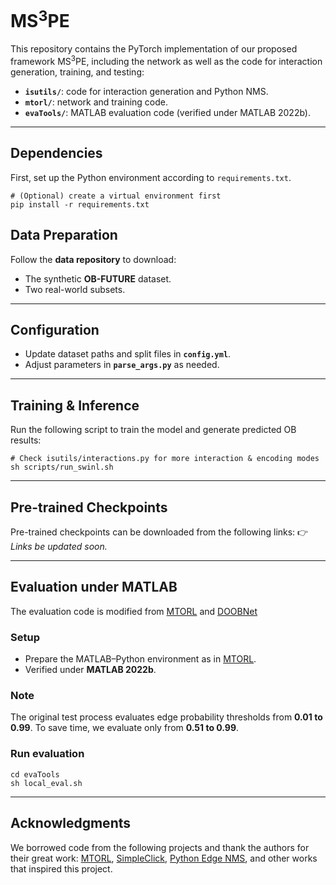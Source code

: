 # MS<sup>3</sup>PE

This repository contains the PyTorch implementation of our proposed framework MS<sup>3</sup>PE, including the network as well as the code for interaction generation, training, and testing:

- **`isutils/`**: code for interaction generation and Python NMS.
- **`mtorl/`**: network and training code.
- **`evaTools/`**: MATLAB evaluation code (verified under MATLAB 2022b).

------

## Dependencies

First, set up the Python environment according to `requirements.txt`.

```
# (Optional) create a virtual environment first
pip install -r requirements.txt
```

## Data Preparation

Follow the **data repository** to download:

- The synthetic **OB-FUTURE** dataset.
- Two real-world subsets.

------

## Configuration

- Update dataset paths and split files in **`config.yml`**.
- Adjust parameters in **`parse_args.py`** as needed.

------

## Training & Inference

Run the following script to train the model and generate predicted OB results:

```
# Check isutils/interactions.py for more interaction & encoding modes
sh scripts/run_swinl.sh
```

------

## Pre-trained Checkpoints

Pre-trained checkpoints can be downloaded from the following links:
 👉*Links  be updated soon.*

------

## Evaluation under MATLAB

The evaluation code is modified from [MTORL](https://github.com/fengpanhe/MT-ORL) and [DOOBNet](https://github.com/GuoxiaWang/DOOBNet)

### Setup

- Prepare the MATLAB–Python environment as in [MTORL](https://github.com/fengpanhe/MT-ORL).
- Verified under **MATLAB 2022b**.

### Note

The original test process evaluates edge probability thresholds from **0.01 to 0.99**.
 To save time, we evaluate only from **0.51 to 0.99**.

### Run evaluation

```
cd evaTools
sh local_eval.sh
```

------

## Acknowledgments

We borrowed code from the following projects and thank the authors for their great work: [MTORL](https://github.com/fengpanhe/MT-ORL), [SimpleClick](https://github.com/uncbiag/SimpleClick), [Python Edge NMS](https://github.com/Walstruzz/edge_eval_python?tab=readme-ov-file), and other works that inspired this project.